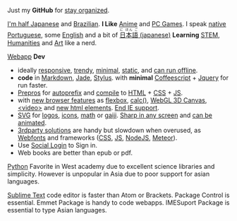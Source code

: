 Just my **GitHub** for
[stay organized](https://www.youtube.com/watch?v=s8yT8Eh_efE).

[I'm half Japanese](https://en.wikipedia.org/wiki/H%C4%81fu)
and
[Brazilian](https://en.wikipedia.org/wiki/Japanese_Brazilian). 
**I Like** 
[Anime](https://en.wikipedia.org/wiki/Anime)
and
[PC Games](https://www.unrealengine.com/).
I speak [native](https://en.wikipedia.org/wiki/Native_language) [Portuguese](https://en.wikipedia.org/wiki/Portuguese_language),
some
[English](https://en.wikipedia.org/wiki/English_language)
and a bit of 
[<ruby>日本語<rt>に ほん ご</ruby> (japanese)](https://en.wikipedia.org/wiki/Japanese_language)
**Learning** [STEM](https://en.wikipedia.org/wiki/STEM_fields),
[Humanities](https://en.wikipedia.org/wiki/Humanities) and 
[Art](https://en.wikipedia.org/wiki/The_arts)
like a nerd.

[Webapp](http://www.sitepoint.com/long-live-web-app/) **Dev**
+ ideally [responsive](https://www.youtube.com/watch?v=snQp757_Rr0), 
[trendy](http://thenextweb.com/dd/2015/07/24/6-design-trends-taking-over-the-web/), 
[minimal](http://thenextweb.com/dd/2015/06/09/7-pillars-of-minimalist-web-design/), 
[static](http://www.staticapps.org/), 
and 
[can run offline](https://developer.mozilla.org/en-US/Apps/Build/Offline).
+ **code** in 
[Markdown](http://daringfireball.net/projects/markdown/), 
[Jade](http://jade-lang.com/), 
[Stylus](https://learnboost.github.io/stylus/).
with **minimal** 
[Coffeescript](http://coffeescript.org/) +
[Jquery](http://www.javaworld.com/article/2078613/java-web-development/6-reasons-you-should-be-using-jquery.html)
for run faster. 
+ [Prepros](https://prepros.io/)
for [autoprefix](https://css-tricks.com/autoprefixer/)
and
[compile](https://en.wikipedia.org/wiki/Compiler)
to
[HTML](https://en.wikipedia.org/wiki/HTML) + 
[CSS](https://en.wikipedia.org/wiki/Css) + 
[JS](https://en.wikipedia.org/wiki/JavaScript).
+ with [new browser features](http://caniuse.com/) as
[flexbox](https://philipwalton.github.io/solved-by-flexbox/), 
[calc()](http://caniuse.com/#feat=calc), 
[WebGL 3D Canvas](http://www.awwwards.com/22-experimental-webgl-demo-examples.html), 
[&lt;video&gt;](http://www.jwplayer.com/products/jwplayer/)
and [new html elements](http://www.w3schools.com/html/html5_new_elements.asp).
[End IE support](http://venturebeat.com/2015/07/28/microsoft-edge-on-windows-10-the-browser-that-will-finally-kill-ie/).
+ [SVG](https://en.wikipedia.org/wiki/Cascading_Style_Sheets) 
for 
[logos](https://worldvectorlogo.com/), 
[icons](http://www.flaticon.com/most-downloaded/), 
[math](https://www.mathjax.org/) 
or 
[gaiji](https://en.wiktionary.org/wiki/%E5%A4%96%E5%AD%97). 
[Sharp in any screen](https://en.wikipedia.org/wiki/Vector_graphics) 
and 
[can be animated](http://snapsvg.io).
+ [3rdparty solutions](http://cloudcannon.com/tips/2014/12/12/the-ultimate-list-of-services-for-static-websites.html) are handy but slowdown when overused, as [Webfonts](https://www.google.com/fonts)
and frameworks ([CSS](http://www.cssauthor.com/css-frameworks/), 
[JS](http://beebom.com/2015/04/best-javascript-frameworks-and-libraries),
[NodeJS](http://nodeframework.com/),
[Meteor](https://www.meteor.com/)).
+ Use [Social Login](https://en.wikipedia.org/wiki/Social_login) to Sign in.
+ Web books are better than epub or pdf.

[Python](https://www.python.org/)
Favorite in West academy due to excellent science libraries and simplicity. However is unpopular in Asia due to poor support for asian languages.

[Sublime Text](http://www.sublimetext.com/) code editor is
faster than Atom or Brackets.
Package Control is essential.
Emmet Package is handy to code webapps.
IMESuport Package is essential to type Asian languages.
